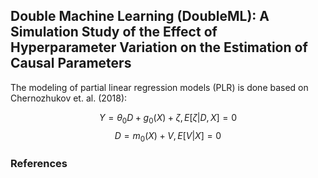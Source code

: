 ## Double Machine Learning (DoubleML): A Simulation Study of the Effect of Hyperparameter Variation on the Estimation of Causal Parameters

The modeling of partial linear regression models (PLR) is done based on Chernozhukov et. al. (2018):

$$
  Y = \theta_{0}D + g_{0}(X) + \zeta,   E[\zeta|D,X]=0
$$
$$
  D = m_{0}(X) + V,   E[V|X]=0
$$

### References
